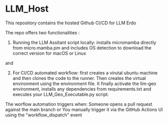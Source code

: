 # LLM_Host
This repository contains the hosted Github CI/CD for LLM Erdo


The repo offers two functionalities :
1) Running the LLM Assitant script locally: installs micromamba directly from micro.mamba.pm and includes OS detection to download the correct version for macOS or Linux

and 

2) For CI/CD automated workflow: first creates a virutal ubuntu machine and then clones the code to the runner. Then creates the virtual environment using the environment file. It finally activate the llm-geo environment, installs any dependencies from requirements.txt and executes your LLM_Geo_Executable.py script.


The worflow automation triggers when: Someone opens a pull request against the main branch or You manually trigger it via the GitHub Actions UI using the "workflow_dispatch" event
